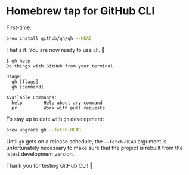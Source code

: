 # Homebrew tap for GitHub CLI

First-time:

```sh
brew install github/gh/gh --HEAD
```

That's it. You are now ready to use `gh`. 🥳

```console
$ gh help
Do things with GitHub from your terminal

Usage:
  gh [flags]
  gh [command]

Available Commands:
  help        Help about any command
  pr          Work with pull requests
```

To stay up to date with `gh` development:

```sh
brew upgrade gh --fetch-HEAD
```

Until `gh` gets on a release schedule, the `--fetch-HEAD` argument is unfortunately necessary to make sure that the project is rebuilt from the latest development version.

Thank you for testing GitHub CLI! 🌟
